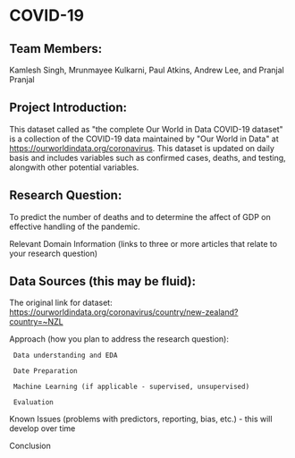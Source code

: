 # COVID-19 
## Team Members: 
Kamlesh Singh, Mrunmayee Kulkarni, Paul Atkins, Andrew Lee, and Pranjal Pranjal

## Project Introduction:

This dataset called as "the complete Our World in Data COVID-19 dataset" is a collection of the COVID-19 data maintained by "Our World in Data" at https://ourworldindata.org/coronavirus. This dataset is updated on daily basis and includes variables such as confirmed cases, deaths, and testing, alongwith other potential variables. 

## Research Question:
To predict the number of deaths and to determine the affect of GDP on effective handling of the pandemic.

Relevant Domain Information (links to three or more articles that relate to your research question)

## Data Sources (this may be fluid): 
The original link for dataset: https://ourworldindata.org/coronavirus/country/new-zealand?country=~NZL 

Approach (how you plan to address the research question):

     Data understanding and EDA

     Date Preparation

     Machine Learning (if applicable - supervised, unsupervised)

     Evaluation

Known Issues (problems with predictors, reporting, bias, etc.) - this will develop over time

Conclusion
